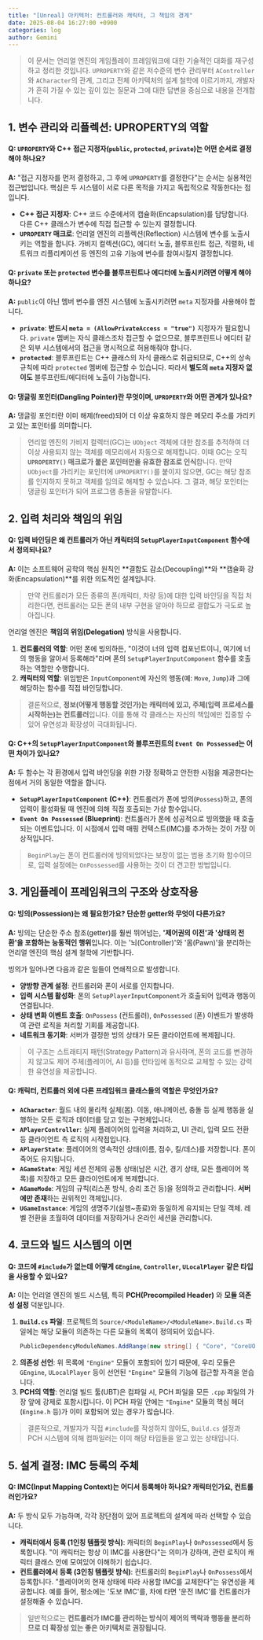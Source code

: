 ```yaml
---
title: "[Unreal] 아키텍처: 컨트롤러와 캐릭터, 그 책임의 경계"
date: 2025-08-04 16:27:00 +0900
categories: log
author: Gemini
---
```


> 이 문서는 언리얼 엔진의 게임플레이 프레임워크에 대한 기술적인 대화를 재구성하고 정리한 것입니다. `UPROPERTY`와 같은 저수준의 변수 관리부터 `AController`와 `ACharacter`의 관계, 그리고 전체 아키텍처의 설계 철학에 이르기까지, 개발자가 흔히 가질 수 있는 깊이 있는 질문과 그에 대한 답변을 중심으로 내용을 전개합니다.

## 1. 변수 관리와 리플렉션: UPROPERTY의 역할

#### Q: `UPROPERTY`와 C++ 접근 지정자(`public`, `protected`, `private`)는 어떤 순서로 결정해야 하나요?

**A:** "접근 지정자를 먼저 결정하고, 그 후에 `UPROPERTY`를 결정한다"는 순서는 실용적인 접근법입니다. 핵심은 두 시스템이 서로 다른 목적을 가지고 독립적으로 작동한다는 점입니다.

- **C++ 접근 지정자**: C++ 코드 수준에서의 캡슐화(Encapsulation)를 담당합니다. 다른 C++ 클래스가 변수에 직접 접근할 수 있는지 결정합니다.
- **`UPROPERTY` 매크로**: 언리얼 엔진의 리플렉션(Reflection) 시스템에 변수를 노출시키는 역할을 합니다. 가비지 컬렉션(GC), 에디터 노출, 블루프린트 접근, 직렬화, 네트워크 리플리케이션 등 엔진의 고유 기능에 변수를 참여시킬지 결정합니다.

#### Q: `private` 또는 `protected` 변수를 블루프린트나 에디터에 노출시키려면 어떻게 해야 하나요?

**A:** `public`이 아닌 멤버 변수를 엔진 시스템에 노출시키려면 `meta` 지정자를 사용해야 합니다.

- **`private`**: **반드시 `meta = (AllowPrivateAccess = "true")`** 지정자가 필요합니다. `private` 멤버는 자식 클래스조차 접근할 수 없으므로, 블루프린트나 에디터 같은 외부 시스템에서의 접근을 명시적으로 허용해줘야 합니다.
- **`protected`**: 블루프린트는 C++ 클래스의 자식 클래스로 취급되므로, C++의 상속 규칙에 따라 `protected` 멤버에 접근할 수 있습니다. 따라서 **별도의 `meta` 지정자 없이도** 블루프린트/에디터에 노출이 가능합니다.

#### Q: 댕글링 포인터(Dangling Pointer)란 무엇이며, `UPROPERTY`와 어떤 관계가 있나요?

**A:** 댕글링 포인터란 이미 해제(freed)되어 더 이상 유효하지 않은 메모리 주소를 가리키고 있는 포인터를 의미합니다.

> 언리얼 엔진의 가비지 컬렉터(GC)는 `UObject` 객체에 대한 참조를 추적하여 더 이상 사용되지 않는 객체를 메모리에서 자동으로 해제합니다. 이때 GC는 오직 **`UPROPERTY()` 매크로가 붙은 포인터만을 유효한 참조로 인식**합니다. 만약 `UObject`를 가리키는 포인터에 `UPROPERTY()`를 붙이지 않으면, GC는 해당 참조를 인지하지 못하고 객체를 임의로 해제할 수 있습니다. 그 결과, 해당 포인터는 댕글링 포인터가 되어 프로그램 충돌을 유발합니다.

## 2. 입력 처리와 책임의 위임

#### Q: 입력 바인딩은 왜 컨트롤러가 아닌 캐릭터의 `SetupPlayerInputComponent` 함수에서 정의되나요?

**A:** 이는 소프트웨어 공학의 핵심 원칙인 **결합도 감소(Decoupling)**와 **캡슐화 강화(Encapsulation)**를 위한 의도적인 설계입니다.

> 만약 컨트롤러가 모든 종류의 폰(캐릭터, 차량 등)에 대한 입력 바인딩을 직접 처리한다면, 컨트롤러는 모든 폰의 내부 구현을 알아야 하므로 결합도가 극도로 높아집니다.

언리얼 엔진은 **책임의 위임(Delegation)** 방식을 사용합니다.
1.  **컨트롤러의 역할**: 어떤 폰에 빙의하든, "이것이 너의 입력 컴포넌트이니, 여기에 너의 행동을 알아서 등록해라"라며 폰의 `SetupPlayerInputComponent` 함수를 호출하는 역할만 수행합니다.
2.  **캐릭터의 역할**: 위임받은 `InputComponent`에 자신의 행동(예: `Move`, `Jump`)과 그에 해당하는 함수를 직접 바인딩합니다.

> 결론적으로, **정보(어떻게 행동할 것인가)는 캐릭터에 있고, 주체(입력 프로세스를 시작하는)는 컨트롤러**입니다. 이를 통해 각 클래스는 자신의 책임에만 집중할 수 있어 유연성과 확장성이 극대화됩니다.

#### Q: C++의 `SetupPlayerInputComponent`와 블루프린트의 `Event On Possessed`는 어떤 차이가 있나요?

**A:** 두 함수는 각 환경에서 입력 바인딩을 위한 가장 정확하고 안전한 시점을 제공한다는 점에서 거의 동일한 역할을 합니다.

- **`SetupPlayerInputComponent` (C++)**: 컨트롤러가 폰에 빙의(`Possess`)하고, 폰의 입력이 활성화될 때 엔진에 의해 직접 호출되는 가상 함수입니다.
- **`Event On Possessed` (Blueprint)**: 컨트롤러가 폰에 성공적으로 빙의했을 때 호출되는 이벤트입니다. 이 시점에서 입력 매핑 컨텍스트(IMC)를 추가하는 것이 가장 이상적입니다.

> `BeginPlay`는 폰이 컨트롤러에 빙의되었다는 보장이 없는 범용 초기화 함수이므로, 입력 설정에는 `OnPossessed`를 사용하는 것이 더 견고한 방법입니다.

## 3. 게임플레이 프레임워크의 구조와 상호작용

#### Q: 빙의(Possession)는 왜 필요한가요? 단순한 getter와 무엇이 다른가요?

**A:** 빙의는 단순한 주소 참조(getter)를 훨씬 뛰어넘는, **'제어권의 이전'과 '상태의 전환'을 포함하는 능동적인 행위**입니다. 이는 '뇌(Controller)'와 '몸(Pawn)'을 분리하는 언리얼 엔진의 핵심 설계 철학에 기반합니다.

빙의가 일어나면 다음과 같은 일들이 연쇄적으로 발생합니다.
- **양방향 관계 설정**: 컨트롤러와 폰이 서로를 인지합니다.
- **입력 시스템 활성화**: 폰의 `SetupPlayerInputComponent`가 호출되어 입력과 행동이 연결됩니다.
- **상태 변화 이벤트 호출**: `OnPossess` (컨트롤러), `OnPossessed` (폰) 이벤트가 발생하여 관련 로직을 처리할 기회를 제공합니다.
- **네트워크 동기화**: 서버가 결정한 빙의 상태가 모든 클라이언트에 복제됩니다.

> 이 구조는 스트래티지 패턴(Strategy Pattern)과 유사하며, 폰의 코드를 변경하지 않고도 제어 주체(플레이어, AI 등)를 런타임에 동적으로 교체할 수 있는 강력한 유연성을 제공합니다.

#### Q: 캐릭터, 컨트롤러 외에 다른 프레임워크 클래스들의 역할은 무엇인가요?

- **`ACharacter`**: 월드 내의 물리적 실체(몸). 이동, 애니메이션, 충돌 등 실제 행동을 실행하는 모든 로직과 데이터를 담고 있는 구현체입니다.
- **`APlayerController`**: 실제 플레이어의 입력을 처리하고, UI 관리, 입력 모드 전환 등 클라이언트 측 로직의 시작점입니다.
- **`APlayerState`**: 플레이어의 영속적인 상태(이름, 점수, 킬/데스)를 저장합니다. 폰이 죽어도 유지됩니다.
- **`AGameState`**: 게임 세션 전체의 공통 상태(남은 시간, 경기 상태, 모든 플레이어 목록)를 저장하고 모든 클라이언트에게 복제합니다.
- **`AGameMode`**: 게임의 규칙(리스폰 방식, 승리 조건 등)을 정의하고 관리합니다. **서버에만 존재**하는 권위적인 객체입니다.
- **`UGameInstance`**: 게임의 생명주기(실행~종료)와 동일하게 유지되는 단일 객체. 레벨 전환을 초월하여 데이터를 저장하거나 온라인 세션을 관리합니다.

## 4. 코드와 빌드 시스템의 이면

#### Q: 코드에 `#include`가 없는데 어떻게 `GEngine`, `Controller`, `ULocalPlayer` 같은 타입을 사용할 수 있나요?

**A:** 이는 언리얼 엔진의 빌드 시스템, 특히 **PCH(Precompiled Header)** 와 **모듈 의존성 설정** 덕분입니다.

1.  **`Build.cs` 파일**: 프로젝트의 `Source/<ModuleName>/<ModuleName>.Build.cs` 파일에는 해당 모듈이 의존하는 다른 모듈의 목록이 정의되어 있습니다.
    ```csharp
    PublicDependencyModuleNames.AddRange(new string[] { "Core", "CoreUObject", "Engine", "InputCore", "EnhancedInput" });
    ```
2.  **의존성 선언**: 위 목록에 `"Engine"` 모듈이 포함되어 있기 때문에, 우리 모듈은 `GEngine`, `ULocalPlayer` 등이 선언된 `"Engine"` 모듈의 기능에 접근할 자격을 얻습니다.
3.  **PCH의 역할**: 언리얼 빌드 툴(UBT)은 컴파일 시, PCH 파일을 모든 `.cpp` 파일의 가장 앞에 강제로 포함시킵니다. 이 PCH 파일 안에는 `"Engine"` 모듈의 핵심 헤더(`Engine.h` 등)가 이미 포함되어 있는 경우가 많습니다.

> 결론적으로, 개발자가 직접 `#include`를 작성하지 않아도, `Build.cs` 설정과 PCH 시스템에 의해 컴파일러는 이미 해당 타입들을 알고 있는 상태입니다.

## 5. 설계 결정: IMC 등록의 주체

#### Q: IMC(Input Mapping Context)는 어디서 등록해야 하나요? 캐릭터인가요, 컨트롤러인가요?

**A:** 두 방식 모두 가능하며, 각각 장단점이 있어 프로젝트의 설계에 따라 선택할 수 있습니다.

- **캐릭터에서 등록 (1인칭 템플릿 방식)**: 캐릭터의 `BeginPlay`나 `OnPossessed`에서 등록합니다. "이 캐릭터는 항상 이 IMC를 사용한다"는 의미가 강하며, 관련 로직이 캐릭터 클래스 안에 모여있어 이해하기 쉽습니다.
- **컨트롤러에서 등록 (3인칭 템플릿 방식)**: 컨트롤러의 `BeginPlay`나 `OnPossess`에서 등록합니다. "플레이어의 현재 상태에 따라 사용할 IMC를 교체한다"는 유연성을 제공합니다. 예를 들어, 평소에는 '도보 IMC'를, 차에 타면 '운전 IMC'를 컨트롤러가 설정해줄 수 있습니다.

> 일반적으로는 **컨트롤러가 IMC를 관리하는 방식이 제어의 맥락과 행동을 분리하므로 더 확장성 있는 좋은 아키텍처로 권장됩니다.**
